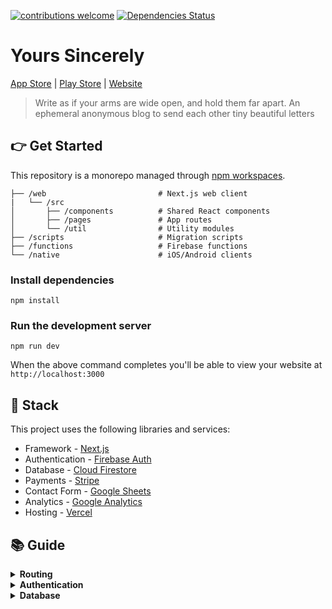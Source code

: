 [![contributions welcome](https://img.shields.io/badge/contributions-welcome-brightgreen.svg?style=flat)](https://github.com/kyh/yours-sincerely/issues)
[![Dependencies Status](https://david-dm.org/kyh/yours-sincerely/status.svg)](https://david-dm.org/kyh/yours-sincerely)

# Yours Sincerely

[App Store](https://apps.apple.com/ag/app/yours-sincerely/id1510472230) | [Play Store](https://play.google.com/store/apps/details?id=com.kyh.yourssincerely) | [Website](https://yourssincerely.org/)

> Write as if your arms are wide open, and hold them far apart. An ephemeral anonymous blog to send each other tiny beautiful letters

## 👉 Get Started

This repository is a monorepo managed through [npm workspaces](https://docs.npmjs.com/cli/v7/using-npm/workspaces).

```
├── /web                         # Next.js web client
|   └── /src
│       ├── /components          # Shared React components
│       ├── /pages               # App routes
│       └── /util                # Utility modules
├── /scripts                     # Migration scripts
├── /functions                   # Firebase functions
└── /native                      # iOS/Android clients
```

### Install dependencies

```
npm install
```

### Run the development server

```
npm run dev
```

When the above command completes you'll be able to view your website at `http://localhost:3000`

## 🥞 Stack

This project uses the following libraries and services:

- Framework - [Next.js](https://nextjs.org)
- Authentication - [Firebase Auth](https://firebase.google.com/products/auth)
- Database - [Cloud Firestore](https://firebase.google.com/products/firestore)
- Payments - [Stripe](https://stripe.com)
- Contact Form - [Google Sheets](https://www.google.com/sheets/about/)
- Analytics - [Google Analytics](https://googleanalytics.com)
- Hosting - [Vercel](https://vercel.com)

## 📚 Guide

<details>
<summary><b>Routing</b></summary>
<p>
  This project uses the built-in Next.js router and its convenient <code>useRouter</code> hook. Learn more in the <a target="_blank" href="https://github.com/zeit/next.js/#routing">Next.js docs</a>.

```js
import Link from "next/link";
import { useRouter } from "next/router";

function MyComponent() {
  // Get the router object
  const router = useRouter();

  // Get value from query string (?postId=123) or route param (/:postId)
  console.log(router.query.postId);

  // Get current pathname
  console.log(router.pathname);

  // Navigate with the <Link> component or with router.push()
  return (
    <div>
      <Link href="/about">
        <a>About</a>
      </Link>
      <button onClick={(e) => router.push("/about")}>About</button>
    </div>
  );
}
```

</p>
</details>

<details>
<summary><b>Authentication</b></summary>
<p>
  This project uses <a href="https://firebase.google.com">Firebase Auth</a> and includes a convenient <code>useAuth</code> hook (located in <code><a href="src/util/auth.js">src/util/auth.js</a></code>) that wraps Firebase and gives you common authentication methods. Depending on your needs you may want to edit this file and expose more Firebase functionality.

```js
import { useAuth } from "util/auth.js";

function MyComponent() {
  // Get the auth object in any component
  const auth = useAuth();

  // Depending on auth state show signin or signout button
  // auth.user will either be an object, null when loading, or false if signed out
  return (
    <div>
      {auth.user ? (
        <button onClick={(e) => auth.signout()}>Signout</button>
      ) : (
        <button onClick={(e) => auth.signin("hello@divjoy.com", "yolo")}>
          Signin
        </button>
      )}
    </div>
  );
}
```

</p>
</details>

<details>
<summary><b>Database</b></summary>
<p>
  This project uses <a href="https://firebase.google.com/products/firestore">Cloud Firestore</a> and includes some data fetching hooks to get you started (located in <code><a href="src/util/db.js">src/util/db.js</a></code>). You'll want to edit that file and add any additional query hooks you need for your project.

```js
import { useAuth } from 'util/auth.js';
import { useItems } from 'util/db.js';
import ItemsList from './ItemsList.js';

function ItemsPage(){
  const auth = useAuth();

  // Fetch items by owner
  // Returned status value will be "idle" if we're waiting on
  // the uid value or "loading" if the query is executing.
  const uid = auth.user ? auth.user.uid : undefined;
  const { data: items, status } = useItems(uid);

  // Once we have items data render ItemsList component
  return (
    <div>
      {(status === "idle" || status === "loading") ? (
        <span>One moment please</span>
      ) : (
        <ItemsList data={items}>
      )}
    </div>
  );
}
```

</p>
</details>
